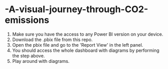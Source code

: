 # -A-visual-journey-through-CO2-emissions

1. Make sure you have the access to any Power BI version on your device.
2. Download the .pbix file from this repo.
3. Open the pbix file and go to the 'Report View' in the left panel.
4. You should access the whole dashboard with diagrams by performing the step above.
5. Play around with diagrams.
